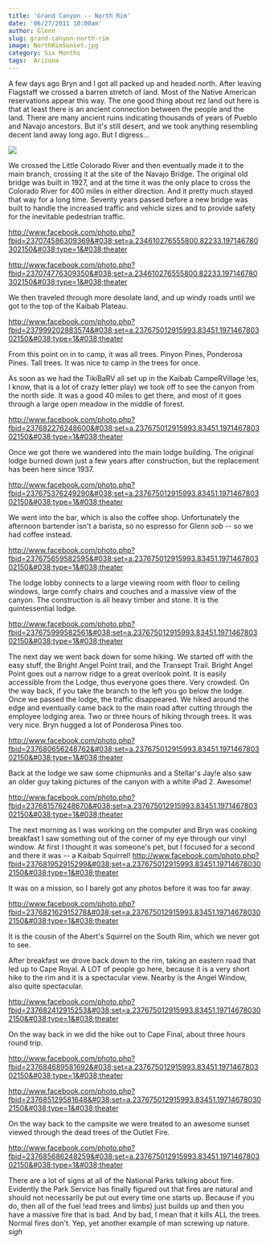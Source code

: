 ```yaml
---
title: 'Grand Canyon -- North Rim'
date: '06/27/2011 10:00am'
author: Glenn
slug: grand-canyon-north-rim
image: NorthRimSunset.jpg
category: Six Months
tags:  Arizona
---
```

A few days ago Bryn and I got all packed up and headed north. After leaving Flagstaff we crossed a barren stretch of land. Most of the Native American reservations appear this way. The one good thing about rez land out here is that at least there is an ancient connection between the people and the land. There are many ancient ruins indicating thousands of years of Pueblo and Navajo ancestors. But it's still desert, and we took anything resembling decent land away long ago. But I digress...

![](https://sphotos-b.xx.fbcdn.net/hphotos-ash4/252925_237999046216923_218850_n.jpg)

We crossed the Little Colorado River and then eventually made it to the main branch, crossing it at the site of the Navajo Bridge. The original old bridge was built in 1927, and at the time it was the only place to cross the Colorado River for 400 miles in either direction. And it pretty much stayed that way for a long time. Seventy years passed before a new bridge was built to handle the increased traffic and vehicle sizes and to provide safety for the inevitable pedestrian traffic.

http://www.facebook.com/photo.php?fbid=237074586309369&#038;set=a.234610276555800.82233.197146780302150&#038;type=1&#038;theater

http://www.facebook.com/photo.php?fbid=237074776309350&#038;set=a.234610276555800.82233.197146780302150&#038;type=1&#038;theater

We then traveled through more desolate land, and up windy roads until we got to the top of the Kaibab Plateau.

http://www.facebook.com/photo.php?fbid=237999202883574&#038;set=a.237675012915993.83451.197146780302150&#038;type=1&#038;theater

From this point on in to camp, it was all trees. Pinyon Pines, Ponderosa Pines. Tall trees. It was nice to camp in the trees for once.

As soon as we had the TikiBaRV all set up in the Kaibab CampeRVillage !es, I know, that is a lot of crazy letter play) we took off to see the canyon from the north side. It was a good 40 miles to get there, and most of it goes through a large open meadow in the middle of forest.

http://www.facebook.com/photo.php?fbid=237682276248600&#038;set=a.237675012915993.83451.197146780302150&#038;type=1&#038;theater

Once we got there we wandered into the main lodge building. The original lodge burned down just a few years after construction, but the replacement has been here since 1937.

http://www.facebook.com/photo.php?fbid=237675376249290&#038;set=a.237675012915993.83451.197146780302150&#038;type=1&#038;theater

We went into the bar, which is also the coffee shop. Unfortunately the afternoon bartender isn't a barista, so no espresso for Glenn *sob* -- so we had coffee instead.

http://www.facebook.com/photo.php?fbid=237675659582595&#038;set=a.237675012915993.83451.197146780302150&#038;type=1&#038;theater

The lodge lobby connects to a large viewing room with floor to ceiling windows, large comfy chairs and couches and a massive view of the canyon. The construction is all heavy timber and stone. It is the quintessential lodge.

http://www.facebook.com/photo.php?fbid=237675999582561&#038;set=a.237675012915993.83451.197146780302150&#038;type=1&#038;theater

The next day we went back down for some hiking. We started off with the easy stuff, the Bright Angel Point trail, and the Transept Trail. Bright Angel Point goes out a narrow ridge to a great overlook point. It is easily accessible from the Lodge, thus everyone goes there. Very crowded. On the way back, if you take the branch to the left you go below the lodge. Once we passed the lodge, the traffic disappeared. We hiked around the edge and eventually came back to the main road after cutting through the employee lodging area. Two or three hours of hiking through trees. It was very nice. Bryn hugged a lot of Ponderosa Pines too.

http://www.facebook.com/photo.php?fbid=237680656248762&#038;set=a.237675012915993.83451.197146780302150&#038;type=1&#038;theater

Back at the lodge we saw some chipmunks and a Stellar's Jay!e also saw an older guy taking pictures of the canyon with a white iPad 2. Awesome!

http://www.facebook.com/photo.php?fbid=237681576248670&#038;set=a.237675012915993.83451.197146780302150&#038;type=1&#038;theater

The next morning as I was working on the computer and Bryn was cooking breakfast I saw something out of the corner of my eye through our vinyl window. At first I thought it was someone's pet, but I focused for a second and there it was -- a Kaibab Squirrel!
http://www.facebook.com/photo.php?fbid=237681952915299&#038;set=a.237675012915993.83451.197146780302150&#038;type=1&#038;theater

It was on a mission, so I barely got any photos before it was too far away.

http://www.facebook.com/photo.php?fbid=237682162915278&#038;set=a.237675012915993.83451.197146780302150&#038;type=1&#038;theater

It is the cousin of the Abert's Squirrel on the South Rim, which we never got to see.

After breakfast we drove back down to the rim, taking an eastern road that led up to Cape Royal. A LOT of people go here, because it is a very short hike to the rim and it is a spectacular view. Nearby is the Angel Window, also quite spectacular.

http://www.facebook.com/photo.php?fbid=237682412915253&#038;set=a.237675012915993.83451.197146780302150&#038;type=1&#038;theater

On the way back in we did the hike out to Cape Final, about three hours round trip.

http://www.facebook.com/photo.php?fbid=237684689581692&#038;set=a.237675012915993.83451.197146780302150&#038;type=1&#038;theater

http://www.facebook.com/photo.php?fbid=237685129581648&#038;set=a.237675012915993.83451.197146780302150&#038;type=1&#038;theater

On the way back to the campsite we were treated to an awesome sunset viewed through the dead trees of the Outlet Fire.

http://www.facebook.com/photo.php?fbid=237685686248259&#038;set=a.237675012915993.83451.197146780302150&#038;type=1&#038;theater

There are a lot of signs at all of the National Parks talking about fire. Evidently the Park Service has finally figured out that fires are natural and should not necessarily be put out every time one starts up. Because if you do, then all of the fuel !ead trees and limbs) just builds up and then you have a massive fire that is bad. And by bad, I mean that it kills ALL the trees. Normal fires don't. Yep, yet another example of man screwing up nature. *sigh*
